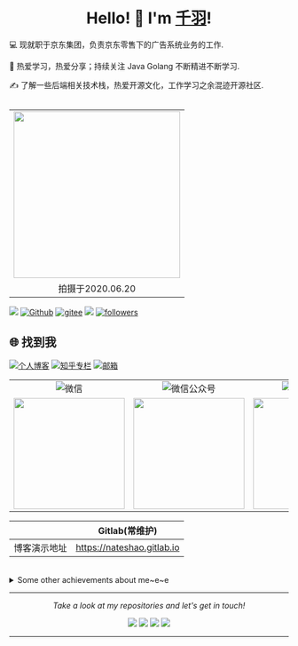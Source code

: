 <h1 align="center"> Hello! 👋  I'm <a href="https://github.com/nateshao">千羽</a>!</h1>


💻 现就职于京东集团，负责京东零售下的广告系统业务的工作.

🖖 热爱学习，热爱分享；持续关注 Java Golang 不断精进不断学习.

✍️ 了解一些后端相关技术栈，热爱开源文化，工作学习之余混迹开源社区.

<table align="right" width="100%" border="0" cellspacing="0" cellpadding="0">
  <tr>
    <td align="center"><img src="https://cdn.jsdelivr.net/gh/nateshao/images/20220327211544.jpg" width="300" hight="275"/> </td>
  </tr>
  <tr>
    <td align="center">拍摄于2020.06.20</td>
  </tr>
</table>

![](https://img.shields.io/badge/%E6%80%A7%E5%88%AB-%E2%99%82%E7%94%B7-lightgrey)  <a href="https://github.com/nateshao"><img alt="Github" src="https://img.shields.io/static/v1?label=Github&message=nateshao&color=red&logo=Github"/></a> <a href="https://gitee.com/nateshao"> <img alt="gitee" src="https://img.shields.io/static/v1?label=Gitee&message=nateshao&color=red&logo=Gitee"/></a> ![](https://visitor-badge.laobi.icu/badge?page_id=nateshao.nateshao)   [![followers](https://img.shields.io/github/followers/nateshao?style=social)](https://github.com/nateshao)
## 🌐 找到我

<a href="https://nateshao.gitlab.io"><img alt="个人博客" src="https://img.shields.io/static/v1?label=%E4%B8%AA%E4%BA%BA%E5%8D%9A%E5%AE%A2&message=%E5%8D%83%E7%BE%BD%E7%9A%84%E7%BC%96%E7%A8%8B%E6%97%B6%E5%85%89&color=pink"/></a> <a href="https://www.zhihu.com/people/yong-yuan-de-da-an-9"><img alt="知乎专栏" src="https://img.shields.io/static/v1?label=%E7%9F%A5%E4%B9%8E%E4%B8%93%E6%A0%8F&message=nateshao&color=0084FF&logo=Zhihu"/></a> <a href="mailto:1210331079@qq.com"><img alt="邮箱" src="https://img.shields.io/static/v1?label=%E9%82%AE%E7%AE%B1&message=1210331079@qq.com&color=3ABFE6&logo=Minutemailer"/></a> 

<table width="100%" border="0" cellspacing="0" cellpadding="0">
  <tr>
    <td align="center"><img alt="微信" src="https://img.shields.io/static/v1?label=%E5%BE%AE%E4%BF%A1&message=%E5%8D%83%E7%BE%BD&color=7BB32E&logo=wechat"/></td>
    <td align="center"><img alt="微信公众号" src="https://img.shields.io/static/v1?label=%E5%BE%AE%E4%BF%A1%E5%85%AC%E4%BC%97%E5%8F%B7&message=%E5%8D%83%E7%BE%BD%E7%9A%84%E7%BC%96%E7%A8%8B%E6%97%B6%E5%85%89&color=7BB32E&logo=wechat"/></td>
    <td align="center"><img alt="微信视频号" src="https://img.shields.io/static/v1?label=%E5%BE%AE%E4%BF%A1%E8%A7%86%E9%A2%91%E5%8F%B7&message=%E5%8D%83%E7%BE%BD%E7%9A%84%E7%BC%96%E7%A8%8B%E6%97%B6%E5%85%89&color=7BB32E&logo=wechat"/></td>
    
  </tr>
  <tr>
    <td align="center"><img align="center" src="https://cdn.jsdelivr.net/gh/nateshao/images/20220327211400.webp" width="200"/></td>
     <td align="center"><img align="center" src="https://cdn.jsdelivr.net/gh/nateshao/images/20220327211500.jpg" width="200"/></td>
     <td align="center"><img align="center" src="https://nateshao-blog.oss-cn-shenzhen.aliyuncs.com/img/20220527110253.jpg" width="200"/></td>
  </tr>
  
</table>




|              |               Gitlab(常维护)                |  
| :----------: | :---------------------------------: | 
| 博客演示地址 | https://nateshao.gitlab.io |


<br>
<details>
  <summary>Some other achievements about me~e~e</summary>
  <br>

* 🍎   后端开发（Java / Go ）🤪
  
* 👑   Some GitHub statistical reports:

<p align="center">
<img align="center" src="https://github-readme-stats.vercel.app/api/top-langs/?username=nateshao&hide_langs_below=1&theme=default&line_height=27&layout=compact" />
<img align="center" src="https://github-readme-stats.vercel.app/api?username=nateshao&show_icons=true&count_private=true&include_all_commits=true&line_height=21" alt="nateshao's Github Stats" />

</p>

</details>
  
<hr>
<p align="center">
  <i>Take a look at my repositories and let's get in touch!</i>
<p align="center">
<a href= "https://github.com/nateshao/powermock/"><img src="https://img.icons8.com/material-outlined/27/000000/ball-point-pen.png"/></a>
<a href= "https://www.linkedin.com/nateshao/"><img src="https://img.icons8.com/material-outlined/30/000000/linkedin.png"/></a>
<a href= "https://twitter.com/shaotongjie1"><img src="https://img.icons8.com/material-outlined/30/000000/twitter.png"/></a>
<a href= "https://nateshao.gitee.io"><img src="https://img.icons8.com/material-outlined/27/000000/geography.png"/></a>
</p>





---

<!--
<p align="center">
  <img src="https://raw.githubusercontent.com/coderjojo/coderjojo/master/img/github.gif" width=100>
  <br><br>
  <samp>
  </samp>
</p>

<p float="left">
  <a href="https://golang.org/" target="_blank" >
    <img src="https://raw.githubusercontent.com/itsksaurabh/itsksaurabh/master/assets/golang.gif"  height="90" />
  </a>
  <a href="https://www.docker.com/" target="_blank" >
    <img src="https://raw.githubusercontent.com/itsksaurabh/itsksaurabh/master/assets/docker.gif"  height="80" /> 
  </a>
  <a href="https://kubernetes.io/" target="_blank" >
    <img src="https://raw.githubusercontent.com/itsksaurabh/itsksaurabh/master/assets/k8s.gif"  height="75" />
  </a>
  <a href="https://docs.gitlab.com/ee/ci/" target="_blank" >
    <img src="https://raw.githubusercontent.com/itsksaurabh/itsksaurabh/master/assets/cicd.gif"  height="65" />
  </a>
  <a href="https://www.terraform.io/" target="_blank" >
    <img src="https://raw.githubusercontent.com/itsksaurabh/itsksaurabh/master/assets/terraform.gif" width="120" />
  </a>
  <a href="https://helm.sh/" target="_blank" >
    <img src="https://raw.githubusercontent.com/itsksaurabh/itsksaurabh/master/assets/helm.gif"  height="75" />
  </a>
 
 
 </p>
  
### CSPs
  
 <p float="left">
  <a href="https://bit.ly/2W7a91W" target="_blank" >
    <img src="https://raw.githubusercontent.com/itsksaurabh/itsksaurabh/master/assets/do.gif"  height="75" />
  </a> 
  <a href="https://aws.amazon.com/" target="_blank" >
    <img src="https://raw.githubusercontent.com/itsksaurabh/itsksaurabh/master/assets/aws.gif"  height="75" />
  </a>
 </p>
  
### Monitoring
  
 <p float="left">
  <a href="https://grafana.com/" target="_blank" >
    <img src="https://raw.githubusercontent.com/itsksaurabh/itsksaurabh/master/assets/grafana.gif" height="60" />&nbsp;&nbsp;
  </a>
  <a href="https://prometheus.io/" target="_blank" >
    <img src="https://raw.githubusercontent.com/itsksaurabh/itsksaurabh/master/assets/prometheus.gif" height="65" />
  </a>
  <a href="https://www.influxdata.com/" target="_blank" >
    <img src="https://raw.githubusercontent.com/itsksaurabh/itsksaurabh/master/assets/influxdata.gif" height="60" />
  </a>
</p>

### Databases
  
 <p float="left">
  <a href="https://www.postgresql.org/" target="_blank" >
    <img src="https://raw.githubusercontent.com/itsksaurabh/itsksaurabh/master/assets/postgresql.gif" height="90" />&nbsp;&nbsp;
  </a>
  <a href="https://www.timescale.com/" target="_blank" >
    <img src="https://raw.githubusercontent.com/itsksaurabh/itsksaurabh/master/assets/tsdb.gif" width="120" />
  </a>&nbsp;&nbsp;
  <a href="https://www.mongodb.com/" target="_blank" >
    <img src="https://raw.githubusercontent.com/itsksaurabh/itsksaurabh/master/assets/mongo.gif" height="80" />
  </a>
</p>

-->

<!--
**halfrost/halfrost** is a ✨ _special_ ✨ repository because its `README.md` (this file) appears on your GitHub profile.

Here are some ideas to get you started:

- 🔭 I’m currently working on ...
- 🌱 I’m currently learning ...
- 👯 I’m looking to collaborate on ...
- 🤔 I’m looking for help with ...
- 💬 Ask me about ...
- 📫 How to reach me: ...
- 😄 Pronouns: ...
- ⚡ Fun fact: ...
- ## 😉 找到我

<a href="https://alili.tech"><p align="center"> Visitor count<br> <img src="https://profile-counter.glitch.me/nateshao/count.svg" /></a>

- 🌱 GitHub : https://github.com/nateshao

- 👯 Gitee : https://gitee.com/nateshao

- 😄 WeChat : 1210331079

- 📫 QQ : 1210331079

- 💬 邮箱 : shaotongjie@gmail.com

- 🪐 个人网站 ： www.nateshao.cn

- 🔭 个人博客 : https://nateshao.gitee.io

  - 💛或💛http://nateshao.oschina.io
  
  - 💛或💛 https://nateshao.gitlab.io

  - 💛或💛 https://nateshao.github.io./

  - 💛或💛访问[coding](https://coding-pages-bucket-3501670-8140272-8317-424311-1300369800.cos-website.ap-hongkong.myqcloud.com)

  - 💛或💛访问[cloudbase](https://nateshao-cloud-8gaqeoi12d2ad9c5-1300369800.tcloudbaseapp.com/)
-->


<!--
**nateshao/nateshao** is a ✨ _special_ ✨ repository because its `README.md` (this file) appears on your GitHub profile.

Here are some ideas to get you started:


-->
